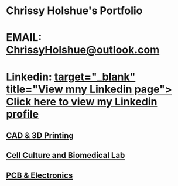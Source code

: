 # Chrissy Holshue's Portfolio
# EMAIL: <a href="mailto:ChrissyHolshue@outlook.com">ChrissyHolshue@outlook.com<a/>

# Linkedin: <a href="https://www.linkedin.com/in/christina-holshue"> target="_blank" title="View mny Linkedin page"> Click here to view my Linkedin profile</a>

## <a href="3DPrinting.html" title="CAD & 3D Printing Projects"> CAD & 3D Printing</a>

## <a href="BioLab.html" title="Cell Culture & Biomedical Lab Experience"> Cell Culture and Biomedical Lab</a>

## <a href="Electronics.html" title="PCB & Electronics Experience"> PCB & Electronics</a>
